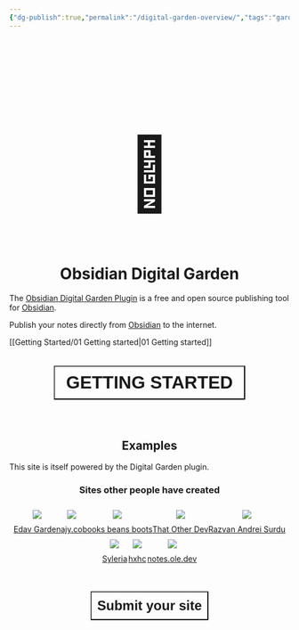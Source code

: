 ```yaml
---
{"dg-publish":true,"permalink":"/digital-garden-overview/","tags":"gardenEntry","dgShowInlineTitle":false}
---
```




<h1 style="font-size: 128px">🏡</h1>

# Obsidian Digital Garden

The  [Obsidian Digital Garden Plugin](https://github.com/oleeskild/obsidian-digital-garden) is a free and open source publishing tool for [Obsidian](https://obsidian.md). 

Publish your notes directly from [Obsidian](https://obsidian.md/) to the internet.  


[[Getting Started/01 Getting started\|01 Getting started]]
<div style="display: flex; justify-content: center; cursor: pointer;">
	<a href="/getting-started/01-getting-started/">
		<button style=" font-size: 32px; padding: 10px 20px; height: fit-content; margin-top: 20px; margin-bottom: 40px; background: var(--text-accent); font-weight: 600; color: var(--text-on-accent); cursor: pointer;">
			GETTING STARTED
		</button>
	</a>
</div>


## Examples
This site is itself powered by the Digital Garden plugin. 

### Sites other people have created

<div style="display: flex; flex-wrap: wrap; align-items: center; justify-content: center;">
	<div style="display: flex; flex-direction: column; justify-content: center;align-items:center;">
			<img style="padding: 10px" src="https://res.cloudinary.com/dix4ngy25/image/upload/c_scale,r_8,w_300/v1668690350/dgdocs/CleanShot_2022-11-17_at_14.05.20_2x.png"/>
			<a href="https://edav-garden.netlify.app/" target="_blank">Edav Garden</a>
	</div>
	<div style="display: flex; flex-direction: column; justify-content: center;align-items:center;">
		<img style="padding: 10px" src="https://res.cloudinary.com/dix4ngy25/image/upload/c_scale,r_8,w_300/v1668500110/dgdocs/CleanShot_2022-11-15_at_09.14.26_2x.png"/>
		<a href="https://ajy.co/" target="_blank">ajy.co</a>
	</div>
<div style="display: flex; flex-direction: column; justify-content: center;align-items:center;">
		<img style="padding: 10px" src="https://res.cloudinary.com/dix4ngy25/image/upload/c_scale,r_8,w_300/v1668068263/dgdocs/CleanShot_2022-12-18_at_19.06.43_2x_xbuq1p.png"/>
		<a href="https://booksbeansboots.co.uk/" target="_blank">books beans boots</a>
	</div>
	<div style="display: flex; flex-direction: column; justify-content: center;align-items:center;">
		<img style="padding: 10px" src="https://res.cloudinary.com/dix4ngy25/image/upload/c_scale,r_8,w_300/v1668068263/dgdocs/CleanShot_2022-11-10_at_09.17.28_2x.png"/>
		<a href="https://notes.thatother.dev/" target="_blank">That Other Dev</a>
	</div>
	<div style="display: flex; flex-direction: column; justify-content: center;align-items:center;">
		<img style="padding: 10px" src="https://res.cloudinary.com/dix4ngy25/image/upload/c_scale,r_8,w_300/v1668500118/dgdocs/CleanShot_2022-11-15_at_09.14.17_2x.png"/>
		<a href="https://razvan-andrei-surdu.eu/" target="_blank">Razvan Andrei Surdu</a>
	</div>
	<div style="display: flex; flex-direction: column; justify-content: center;align-items: center">
		<img style="padding: 10px" src="https://res.cloudinary.com/dix4ngy25/image/upload/c_scale,r_8,w_300/v1668068103/dgdocs/CleanShot_2022-11-10_at_09.14.47_2x.png"/>
		<a href="https://syleria.netlify.app/" target="_blank">Syleria</a>
	</div>
	<div style="display: flex; flex-direction: column; justify-content: center;align-items:center;">
		<img style="padding: 10px" src="https://res.cloudinary.com/dix4ngy25/image/upload/c_scale,r_8,w_300/v1668068358/dgdocs/CleanShot_2022-11-10_at_09.19.06_2x.png"/>
		<a href="https://notes.hxhc.xyz/" target="_blank">hxhc</a>
	</div>
	<div style="display: flex; flex-direction: column; justify-content: center;align-items:center;">
		<img style="padding: 10px" src="https://res.cloudinary.com/dix4ngy25/image/upload/c_scale,r_8,w_300/v1671387169/dgdocs/CleanShot_2022-12-18_at_19.12.28_2x.png"/>
		<a href="https://notes.ole.dev/" target="_blank">notes.ole.dev</a>
	</div>
</div>


<div style="display: flex; justify-content: center; cursor: pointer;">
	<a href="https://github.com/oleeskild/obsidian-digital-garden/issues/55" target="_blank">
		<button style=" font-size: 24px; padding: 10px; height: fit-content; margin-top: 50px; background: var(--text-accent); font-weight: 600; color: var(--text-on-accent); cursor: pointer; ">
			Submit your site
		</button>
	</a>
</div>


<style>
h1, h2, h3, h4, h5,  h6, .content {
	text-align: center;
}
.sidebar{
	text-align: start;
}
@media(max-width:1490px){
	.sidebar {
		margin: auto;
		margin-top: 50px;
	}
	.sidebar-container {
		padding-right: 0;
	}
}
a.internal-link {
	display: none;
}
</style>